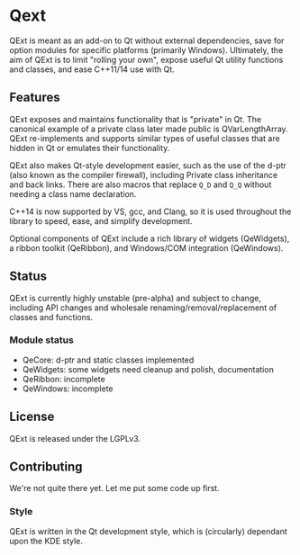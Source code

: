 # Qext
QExt is meant as an add-on to Qt without external dependencies, save for option modules for specific platforms (primarily Windows). Ultimately, the aim of QExt is to limit "rolling your own", expose useful Qt utility functions and classes, and ease C++11/14 use with Qt.

## Features
QExt exposes and maintains functionality that is "private" in Qt. The canonical example of a private class later made public is QVarLengthArray. QExt re-implements and supports similar types of useful classes that are hidden in Qt or emulates their functionality.

QExt also makes Qt-style development easier, such as the use of the d-ptr (also known as the compiler firewall), including Private class inheritance and back links. There are also macros that replace `Q_D` and `Q_Q` without needing a class name declaration.

C++14 is now supported by VS, gcc, and Clang, so it is used throughout the library to speed, ease, and simplify development.

Optional components of QExt include a rich library of widgets (QeWidgets), a ribbon toolkit (QeRibbon), and Windows/COM integration (QeWindows).

## Status
QExt is currently highly unstable (pre-alpha) and subject to change, including API changes and wholesale renaming/removal/replacement of classes and functions.

### Module status
- QeCore: d-ptr and static classes implemented
- QeWidgets: some widgets need cleanup and polish, documentation
- QeRibbon: incomplete
- QeWindows: incomplete

## License
QExt is released under the LGPLv3.

## Contributing
We're not quite there yet. Let me put some code up first.

### Style
QExt is written in the Qt development style, which is (circularly) dependant upon the KDE style.
